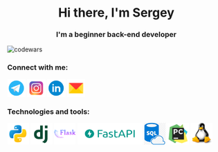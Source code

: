 <h1 align="center">Hi there, I'm Sergey </h1>
<h3 align="center">I'm a beginner back-end developer</h3>

![codewars](https://www.codewars.com/users/Kardashq/badges/small)

### Connect with me:
<p align="left">
<a href="https://t.me/kardashq" target="_blank"><img align="center" src="icons/telegram.png" alt="kardashq" height="42" width="42" /></a>
<a href="https://www.instagram.com/kardashq/" target="_blank"><img align="center" src="icons/instagram.png" alt="kardashq" height="42" width="42" /></a>
<a href="https://www.linkedin.com/in/kardashq/" target="blank"><img align="center" src="icons/linkedin.png" alt="kardashq" height="42" width="42" /></a>
<a href="mailto:kardashq@yandex.ru" target="blank"><img align="center" src="icons/Yandex_Mail.png" alt="kardashq" height="42" width="42" /></a>

  
### Technologies and tools:
<p align="left">
<img align="center" src="icons/icons8-питон-240.png" alt="python" height="50" width="50" /> 
<img align="center" src="icons/icons8-django-256.png" alt="django" height="50" width="50" /> 
<img align="center" src="icons/icons8-flask-256.png" alt="flask" height="50" width="50" /> 
<img align="center" src="icons/fastapi.png" alt="kardashq" height="50" width="150" />
<img align="center" src="icons/sql.png" alt="sql" height="50" width="50" />
<img align="center" src="icons/icons8-pycharm-240.png" alt="pycharm" height="50" width="50" />
<img align="center" src="icons/LINUX-LOGO.png" alt="kardashq" height="50" width="50" />
  
  
 

